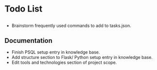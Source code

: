 # Todo List

## 
- Brainstorm frequently used commands to add to tasks.json.

## Documentation
- Finish PSQL setup entry in knowledge base.
- Add structure section to Flask/ Python setup entry in knowledge base.
- Edit tools and technologies section of project scope.

##